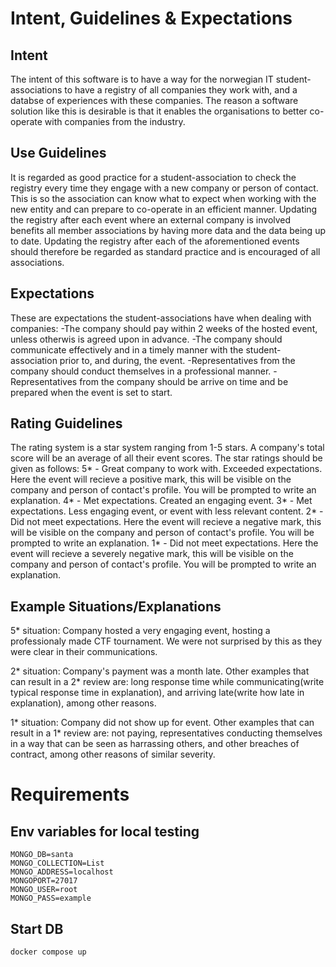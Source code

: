 
# Intent, Guidelines & Expectations 
## Intent
The intent of this software is to have a way for the norwegian IT student-associations to have a registry of all companies they work with, and a databse of experiences with these companies. The reason a software solution like this is desirable is that it enables the organisations to better co-operate with companies from the industry.

## Use Guidelines
It is regarded as good practice for a student-association to check the registry every time they engage with a new company or person of contact. This is so the association can know what to expect when working with the new entity and can prepare to co-operate in an efficient manner.
Updating the registry after each event where an external company is involved benefits all member associations by having more data and the data being up to date. Updating the registry after each of the aforementioned events should therefore be regarded as standard practice and is encouraged of all associations.

## Expectations
These are expectations the student-associations have when dealing with companies:
-The company should pay within 2 weeks of the hosted event, unless otherwis is agreed upon in advance.
-The company should communicate effectively and in a timely manner with the student-association prior to, and during, the event.
-Representatives from the company should conduct themselves in a professional manner.
-Representatives from the company should be arrive on time and be prepared when the event is set to start.

## Rating Guidelines
The rating system is a star system ranging from 1-5 stars. A company's total score will be an average of all their event scores.
The star ratings should be given as follows:
5* - Great company to work with. Exceeded expectations. Here the event will recieve a positive mark, this will be visible on the company and person of contact's profile. You will be prompted to write an explanation.
4* - Met expectations. Created an engaging event.
3* - Met expectations. Less engaging event, or event with less relevant content.
2* - Did not meet expectations. Here the event will recieve a negative mark, this will be visible on the company and person of contact's profile. You will be prompted to write an explanation.
1* - Did not meet expectations. Here the event will recieve a severely negative mark, this will be visible on the company and person of contact's profile. You will be prompted to write an explanation.

## Example Situations/Explanations
5* situation: Company hosted a very engaging event, hosting a professionaly made CTF tournament. We were not surprised by this as they were clear in their communications.

2* situation: Company's payment was a month late.
Other examples that can result in a 2* review are: long response time while communicating(write typical response time in explanation), and arriving late(write how late in explanation), among other reasons.

1* situation: Company did not show up for event.
Other examples that can result in a 1* review are: not paying, representatives conducting themselves in a way that can be seen as harrassing others, and other breaches of contract, among other reasons of similar severity.


# Requirements
## Env variables for local testing
```
MONGO_DB=santa
MONGO_COLLECTION=List
MONGO_ADDRESS=localhost
MONGOPORT=27017
MONGO_USER=root
MONGO_PASS=example
```

## Start DB
```
docker compose up
```
